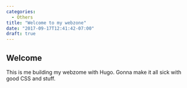 ```yaml
---
categories:
  - Others
title: "Welcome to my webzone"
date: "2017-09-17T12:41:42-07:00"
draft: true
---
```


## Welcome

This is me building my webzome with Hugo. Gonna make it all sick with good CSS and stuff.

